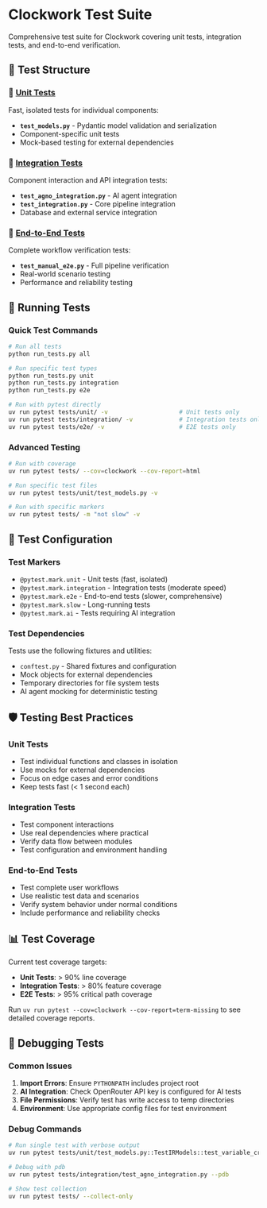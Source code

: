 # Clockwork Test Suite

Comprehensive test suite for Clockwork covering unit tests, integration tests,
and end-to-end verification.

## 📁 Test Structure

### 🧪 [Unit Tests](./unit/)

Fast, isolated tests for individual components:

- **`test_models.py`** - Pydantic model validation and serialization
- Component-specific unit tests
- Mock-based testing for external dependencies

### 🔗 [Integration Tests](./integration/)

Component interaction and API integration tests:

- **`test_agno_integration.py`** - AI agent integration
- **`test_integration.py`** - Core pipeline integration
- Database and external service integration

### 🎯 [End-to-End Tests](./e2e/)

Complete workflow verification tests:

- **`test_manual_e2e.py`** - Full pipeline verification
- Real-world scenario testing
- Performance and reliability testing

## 🚀 Running Tests

### Quick Test Commands

```bash
# Run all tests
python run_tests.py all

# Run specific test types
python run_tests.py unit
python run_tests.py integration  
python run_tests.py e2e

# Run with pytest directly
uv run pytest tests/unit/ -v                    # Unit tests only
uv run pytest tests/integration/ -v             # Integration tests only
uv run pytest tests/e2e/ -v                     # E2E tests only
```

### Advanced Testing

```bash
# Run with coverage
uv run pytest tests/ --cov=clockwork --cov-report=html

# Run specific test files
uv run pytest tests/unit/test_models.py -v

# Run with specific markers
uv run pytest tests/ -m "not slow" -v
```

## 🔧 Test Configuration

### Test Markers

- `@pytest.mark.unit` - Unit tests (fast, isolated)
- `@pytest.mark.integration` - Integration tests (moderate speed)
- `@pytest.mark.e2e` - End-to-end tests (slower, comprehensive)
- `@pytest.mark.slow` - Long-running tests
- `@pytest.mark.ai` - Tests requiring AI integration

### Test Dependencies

Tests use the following fixtures and utilities:

- `conftest.py` - Shared fixtures and configuration
- Mock objects for external dependencies
- Temporary directories for file system tests
- AI agent mocking for deterministic testing

## 🛡️ Testing Best Practices

### Unit Tests

- Test individual functions and classes in isolation
- Use mocks for external dependencies
- Focus on edge cases and error conditions
- Keep tests fast (< 1 second each)

### Integration Tests

- Test component interactions
- Use real dependencies where practical
- Verify data flow between modules
- Test configuration and environment handling

### End-to-End Tests

- Test complete user workflows
- Use realistic test data and scenarios
- Verify system behavior under normal conditions
- Include performance and reliability checks

## 📊 Test Coverage

Current test coverage targets:

- **Unit Tests**: > 90% line coverage
- **Integration Tests**: > 80% feature coverage
- **E2E Tests**: > 95% critical path coverage

Run `uv run pytest --cov=clockwork --cov-report=term-missing` to see
detailed coverage reports.

## 🐛 Debugging Tests

### Common Issues

1. **Import Errors**: Ensure `PYTHONPATH` includes project root
2. **AI Integration**: Check OpenRouter API key is configured for AI tests
3. **File Permissions**: Verify test has write access to temp directories
4. **Environment**: Use appropriate config files for test environment

### Debug Commands

```bash
# Run single test with verbose output
uv run pytest tests/unit/test_models.py::TestIRModels::test_variable_creation -v -s

# Debug with pdb
uv run pytest tests/integration/test_agno_integration.py --pdb

# Show test collection
uv run pytest tests/ --collect-only
```
